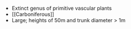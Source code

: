 - Extinct genus of primitive vascular plants
- [[Carboniferous]]
- Large; heights of 50m and trunk diameter > 1m